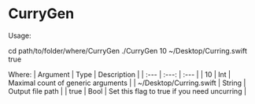 # CurryGen

Usage:

cd path/to/folder/where/CurryGen
./CurryGen 10 ~/Desktop/Curring.swift true

Where:
| Argument | Type | Description |
| :--- | :---: | :--- |
| 10 | Int | Maximal count of generic arguments |
| ~/Desktop/Curring.swift | String | Output file path |
| true | Bool | Set this flag to true if you need uncurring |
